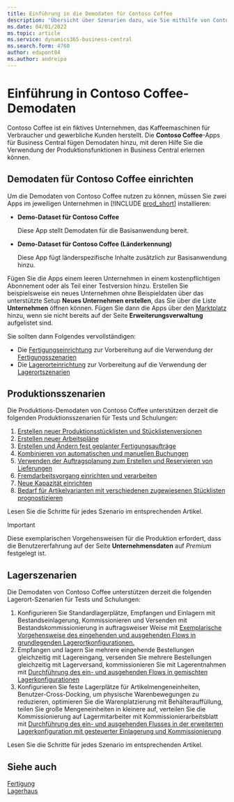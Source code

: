 ```yaml
---
title: Einführung in die Demodaten für Contoso Coffee
description: 'Übersicht über Szenarien dazu, wie Sie mithilfe von Contoso Coffee-Demodaten die Verwendung von Produktionsfunktionen in Business Central erlernen können.'
ms.date: 04/01/2022
ms.topic: article
ms.service: dynamics365-business-central
ms.search.form: 4760
author: edupont04
ms.author: andreipa
---
```


# <a name="introduction-to-contoso-coffee-demo-data" />Einführung in Contoso Coffee-Demodaten

Contoso Coffee ist ein fiktives Unternehmen, das Kaffeemaschinen für Verbraucher und gewerbliche Kunden herstellt. Die **Contoso Coffee**-Apps für Business Central fügen Demodaten hinzu, mit deren Hilfe Sie die Verwendung der Produktionsfunktionen in Business Central erlernen können.  


## <a name="set-up-contoso-coffee-data" />Demodaten für Contoso Coffee einrichten

Um die Demodaten von Contoso Coffee nutzen zu können, müssen Sie zwei Apps im jeweiligen Unternehmen in [!INCLUDE [prod_short](../includes/prod_short.md)] installieren:  

- **Demo-Dataset für Contoso Coffee**  

    Diese App stellt Demodaten für die Basisanwendung bereit.  
- **Demo-Dataset für Contoso Coffee (Länderkennung)**  

    Diese App fügt länderspezifische Inhalte zusätzlich zur Basisanwendung hinzu.

Fügen Sie die Apps einem leeren Unternehmen in einem kostenpflichtigen Abonnement oder als Teil einer Testversion hinzu. Erstellen Sie beispielsweise ein neues Unternehmen ohne Beispieldaten über das unterstützte Setup **Neues Unternehmen erstellen**, das Sie über die Liste **Unternehmen** öffnen können. Fügen Sie dann die Apps über den [Marktplatz](../ui-extensions-install-uninstall.md#install) hinzu, wenn sie nicht bereits auf der Seite **Erweiterungsverwaltung** aufgelistet sind.  

Sie sollten dann Folgendes vervollständigen:
 - Die [Fertigungseinrichtung](manufacturing/contoso-coffee-manufacturing-intro.md) zur Vorbereitung auf die Verwendung der [Fertigungsszenarien](#manufacturing-scenarios)
 - Die [Lagerorteinrichtung](warehousing/contoso-coffee-warehousing-intro.md) zur Vorbereitung auf die Verwendung der [Lagerortszenarien](#warehousing-scenarios)

## <a name="manufacturing-scenarios" />Produktionsszenarien

Die Produktions-Demodaten von Contoso Coffee unterstützen derzeit die folgenden Produktionsszenarien für Tests und Schulungen:

1. [Erstellen neuer Produktionsstücklisten und Stücklistenversionen](manufacturing/create-new-production-bom-version.md)  
2. [Erstellen neuer Arbeitspläne](manufacturing/create-new-routing.md)  
3. [Erstellen und Ändern fest geplanter Fertigungsaufträge](manufacturing/create-firm-planned-production-order-change.md)  
4. [Kombinieren von automatischen und manuellen Buchungen](manufacturing/combine-automatic-manual-flushing.md)  
5. [Verwenden der Auftragsplanung zum Erstellen und Reservieren von Lieferungen](manufacturing/order-planning-create-reserve-supply.md)  
6. [Fremdarbeitsvorgang einrichten und verarbeiten](manufacturing/set-up-process-subcontracting-operation.md)  
7. [Neue Kapazität einrichten](manufacturing/set-up-new-capacity.md)  
8. [Bedarf für Artikelvarianten mit verschiedenen zugewiesenen Stücklisten prognostizieren](manufacturing/variants.md)  

Lesen Sie die Schritte für jedes Szenario im entsprechenden Artikel.  

> [!IMPORTANT]
> Diese exemplarischen Vorgehensweisen für die Produktion erfordert, dass die Benutzererfahrung auf der Seite **Unternehmensdaten** auf *Premium* festgelegt ist.

## <a name="warehousing-scenarios" />Lagerszenarien

Die Demodaten von Contoso Coffee unterstützen derzeit die folgenden Lagerort-Szenarien für Tests und Schulungen:

1.  Konfigurieren Sie Standardlagerplätze, Empfangen und Einlagern mit Bestandseinlagerung, Kommissionieren und Versenden mit Bestandskommissionierung in auftragsweiser Weise mit [Exemplarische Vorgehensweise des eingehenden und ausgehenden Flows in grundlegenden Lagerortkonfigurationen.](warehousing/warehouse-basic-flow-putaway-pick.md)
2.  Empfangen und lagern Sie mehrere eingehende Bestellungen gleichzeitig mit Lagereingang, versenden Sie mehrere Bestellungen gleichzeitig mit Lagerversand, kommissionieren Sie mit Lagerentnahmen mit [Durchführung des ein- und ausgehenden Flows in gemischten Lagerkonfigurationen](warehousing/warehouse-mixed-flow-receive-pick-ship.md)
3.  Konfigurieren Sie feste Lagerplätze für Artikelmengeneinheiten, Benutzer-Cross-Docking, um physische Warenbewegungen zu reduzieren, optimieren Sie die Warenplatzierung mit Behälterauffüllung, teilen Sie große Mengeneinheiten in kleinere auf, verteilen Sie die Kommissionierung auf Lagermitarbeiter mit Kommissionierarbeitsblatt mit [Durchführung des ein- und ausgehenden Flusses in der erweiterten Lagerkonfiguration mit gesteuerter Einlagerung und Kommissionierung](warehousing/warehouse-directed-flow.md)

Lesen Sie die Schritte für jedes Szenario im entsprechenden Artikel.
   
## <a name="see-also" />Siehe auch

[Fertigung](../production-manage-manufacturing.md)  
[Lagerhaus](../warehouse-manage-warehouse.md)  

